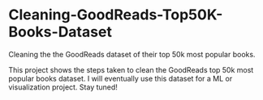 # Cleaning-GoodReads-Top50K-Books-Dataset
Cleaning the the GoodReads dataset of their top 50k most popular books.


This project shows the steps taken to clean the GoodReads top 50k most popular books dataset. I will eventually use this dataset for a ML or visualization project. Stay tuned!
